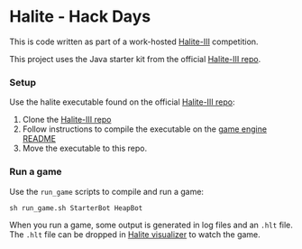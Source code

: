 # Halite - Hack Days

This is code written as part of a work-hosted [Halite-III](https://2018.halite.io) competition.

This project uses the Java starter kit from the official [Halite-III repo](https://github.com/HaliteChallenge/Halite-III).

### Setup
Use the halite executable found on the official [Halite-III repo](https://github.com/HaliteChallenge/Halite-III):

1. Clone the [Halite-III repo](https://github.com/HaliteChallenge/Halite-III)
2. Follow instructions to compile the executable on the [game engine README](https://github.com/HaliteChallenge/Halite-III/blob/master/game_engine/README.md)
3. Move the executable to this repo.

### Run a game
Use the `run_game` scripts to compile and run a game:
```
sh run_game.sh StarterBot HeapBot
```

When you run a game, some output is generated in log files and an `.hlt` file. 
The `.hlt` file can be dropped in [Halite visualizer](https://2018.halite.io/watch-games) to watch the game.
